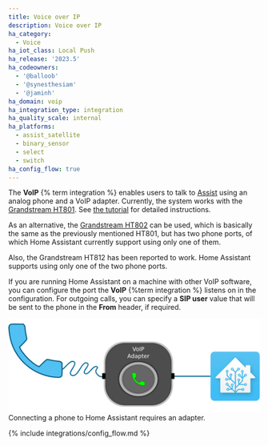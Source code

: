 ```yaml
---
title: Voice over IP
description: Voice over IP
ha_category:
  - Voice
ha_iot_class: Local Push
ha_release: '2023.5'
ha_codeowners:
  - '@balloob'
  - '@synesthesiam'
  - '@jaminh'
ha_domain: voip
ha_integration_type: integration
ha_quality_scale: internal
ha_platforms:
  - assist_satellite
  - binary_sensor
  - select
  - switch
ha_config_flow: true
---
```


The **VoIP** {% term integration %} enables users to talk to [Assist](/voice_control/) using an analog phone and a VoIP adapter. Currently, the system works with the [Grandstream HT801](https://amzn.to/40k7mRa). See [the tutorial](/voice_control/worlds-most-private-voice-assistant) for detailed instructions.

As an alternative, the [Grandstream HT802](https://www.amazon.com/Grandstream-GS-HT802-Analog-Telephone-Adapter/dp/B01JH7MYKA/) can be used, which is basically the same as the previously mentioned HT801, but has two phone ports, of which Home Assistant currently support using only one of them.

Also, the Grandstream HT812 has been reported to work. Home Assistant supports using only one of the two phone ports.

If you are running Home Assistant on a machine with other VoIP software, you can configure the port the **VoIP** {%term integration %} listens on in the configuration. For outgoing calls, you can specify a **SIP user** value that will be sent to the phone in the **From** header, if required.

<p class='img'>
  <img src="/images/integrations/voip/voip_adapter.png" />
  Connecting a phone to Home Assistant requires an adapter.
</p>

{% include integrations/config_flow.md %}
